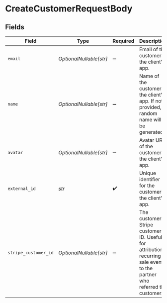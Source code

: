 # CreateCustomerRequestBody


## Fields

| Field                                                                                                                     | Type                                                                                                                      | Required                                                                                                                  | Description                                                                                                               |
| ------------------------------------------------------------------------------------------------------------------------- | ------------------------------------------------------------------------------------------------------------------------- | ------------------------------------------------------------------------------------------------------------------------- | ------------------------------------------------------------------------------------------------------------------------- |
| `email`                                                                                                                   | *OptionalNullable[str]*                                                                                                   | :heavy_minus_sign:                                                                                                        | Email of the customer in the client's app.                                                                                |
| `name`                                                                                                                    | *OptionalNullable[str]*                                                                                                   | :heavy_minus_sign:                                                                                                        | Name of the customer in the client's app. If not provided, a random name will be generated.                               |
| `avatar`                                                                                                                  | *OptionalNullable[str]*                                                                                                   | :heavy_minus_sign:                                                                                                        | Avatar URL of the customer in the client's app.                                                                           |
| `external_id`                                                                                                             | *str*                                                                                                                     | :heavy_check_mark:                                                                                                        | Unique identifier for the customer in the client's app.                                                                   |
| `stripe_customer_id`                                                                                                      | *OptionalNullable[str]*                                                                                                   | :heavy_minus_sign:                                                                                                        | The customer's Stripe customer ID. Useful for attribution recurring sale events to the partner who referred the customer. |